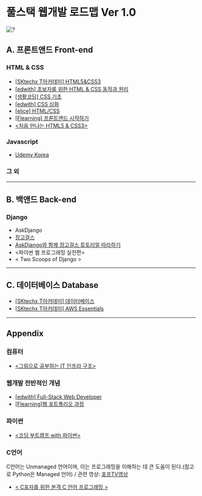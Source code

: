 # 풀스택 웹개발 로드맵 Ver 1.0

![?](https://www.dropbox.com/s/cmeily726mwy0ob/full%20stack%20development%20venn.jpg?dl=0)

## A. 프론트앤드 Front-end

### HTML & CSS
* [[SKtechx T아카데미] HTML5&CSS3](https://tacademy.sktechx.com/live/player/onlineLectureDetail.action?seq=74)
* [[edwith] 초보자를 위한 HTML & CSS 동작과 원리](http://www.edwith.org/htmlcss)
* [[생활코딩] CSS 기초](https://opentutorials.org/course/3086)
* [[edwith] CSS 심화](http://www.edwith.org/codingd_css/joinLectures/9904)
* [[elice] HTML/CSS](https://academy.elice.io/courses/286)
* [[Flearning] 프론트앤드 시작하기](https://www.flearning.net/courses/1)
* [<처음 만나는 HTML5 & CSS3>](http://www.aladin.co.kr/shop/wproduct.aspx?ItemId=125179836)

### Javascript
* [Udemy Korea](https://www.udemy.com/softcampus-javascript/)

### 그 외


---


## B. 백앤드 Back-end

### Django
* AskDjango
* [장고걸스](https://tutorial.djangogirls.org/ko)
* [AskDjango와 함께 장고걸스 튜토리얼 따라하기](https://www.udemy.com/djangogirls-with-askdjango/)
* <파이썬 웹 프로그래밍 실전편>
* < Two Scoops of Django >

---


## C. 데이터베이스 Database
* [[SKtechx T아카데미] 데이터베이스](https://tacademy.sktechx.com/live/player/onlineLectureDetail.action?seq=72)
* [[SKtechx T아카데미] AWS Essentials](https://tacademy.sktechx.com/live/player/onlineLectureDetail.action?seq=86)


---
## Appendix
### 컴퓨터
* [<그림으로 공부하는 IT 인프라 구조>](http://www.aladin.co.kr/shop/wproduct.aspx?ItemId=62754081)

### 웹개발 전반적인 개념
* [[edwith] Full-Stack Web Developer](http://www.edwith.org/boostcourse-web)
* [[Flearning]웹 포트폴리오 과정](https://www.flearning.net/courses/5)

### 파이썬
* [<코딩 부트캠프 with 파이썬>](http://www.aladin.co.kr/shop/wproduct.aspx?ItemId=134017766)

### C언어
C언어는 Unmanaged 언어이며, 이는 프로그래밍을 이해하는 데 큰 도움이 된다.(참고로 Python은 Managed 언어) / 관련 영상: [포프TV영상](https://www.youtube.com/watch?v=ESU2IkFj9VM&t=29s)

* [< C포자를 위한 본격 C 언어 프로그래밍 >](http://jpub.tistory.com/703)

